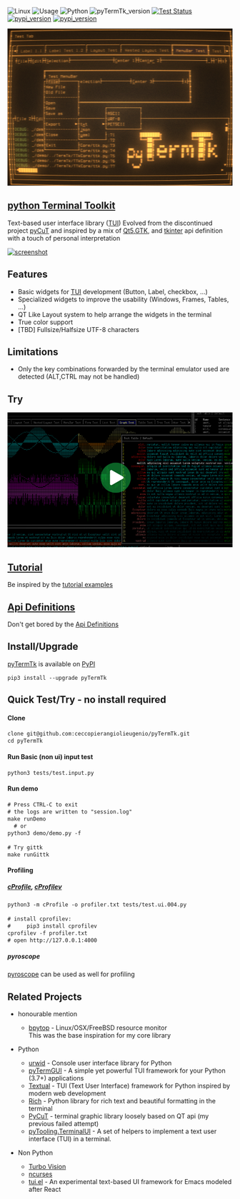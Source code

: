

![Linux](https://img.shields.io/badge/-Linux-grey?logo=linux)
![Usage](https://img.shields.io/badge/Usage-Terminal%20User%20Interface-yellow)
![Python](https://img.shields.io/badge/Python-v3.8%5E-green?logo=python)
![pyTermTk_version](https://img.shields.io/github/v/tag/ceccopierangiolieugenio/pyTermTk?label=version)
[![Test Status](https://img.shields.io/github/workflow/status/ceccopierangiolieugenio/pyTermTk/Testing?label=tests)](https://github.com/ceccopierangiolieugenio/pyTermTk/actions?query=workflow%3Atesting)
[![pypi_version](https://img.shields.io/pypi/v/pyTermTk?label=pypi)](https://pypi.org/project/pyTermTk)
[![pypi_version](https://img.shields.io/twitter/follow/Pier95886803?style=social&logo=twitter)](https://twitter.com/hashtag/pyTermTk?src=hashtag_click&f=live)

[![screenshot](https://github.com/ceccopierangiolieugenio/binaryRepo/blob/master/pyTermTk/Logo.retroterm.001.png?raw=true)](https://pypi.org/project/pyTermTk)

## [python Terminal Toolkit](https://github.com/ceccopierangiolieugenio/pyTermTk)

Text-based user interface library ([TUI](https://en.wikipedia.org/wiki/Text-based_user_interface))
Evolved from the discontinued project [pyCuT](https://github.com/ceccopierangiolieugenio/pyCuT)
and inspired by a mix of [Qt5](https://www.riverbankcomputing.com/static/Docs/PyQt5/),[GTK](https://pygobject.readthedocs.io/en/latest/), and [tkinter](https://docs.python.org/3/library/tkinter.html) api definition with a touch of personal interpretation

[![screenshot](https://github.com/ceccopierangiolieugenio/binaryRepo/blob/master/pyTermTk/demo.002.gif?raw=true)](https://pypi.org/project/pyTermTk)

## Features
- Basic widgets for [TUI](https://en.wikipedia.org/wiki/Text-based_user_interface) development (Button, Label, checkbox, ...)
- Specialized widgets to improve the usability (Windows, Frames, Tables, ...)
- QT Like Layout system to help arrange the widgets in the terminal
- True color support
- [TBD] Fullsize/Halfsize UTF-8 characters

## Limitations
- Only the key combinations forwarded by the terminal emulator used are detected (ALT,CTRL may not be handled)

## Try
[![screenshot](https://github.com/ceccopierangiolieugenio/binaryRepo/blob/master/pyTermTk/replit.pytermtk.banner.png?raw=true)](https://replit.com/@EugenioP/pyTermTk?v=1)

## [Tutorial](tutorial)
Be inspired by the [tutorial examples](https://github.com/ceccopierangiolieugenio/pyTermTk/tree/main/tutorial)

## [Api Definitions](https://ceccopierangiolieugenio.github.io/pyTermTk/)
Don't get bored by the [Api Definitions](https://ceccopierangiolieugenio.github.io/pyTermTk/)

## Install/Upgrade
[pyTermTk](https://github.com/ceccopierangiolieugenio/pyTermTk) is available on [PyPI](https://pypi.org/project/pyTermTk/)
```shell
pip3 install --upgrade pyTermTk
```
## Quick Test/Try - no install required

#### Clone
```shell
clone git@github.com:ceccopierangiolieugenio/pyTermTk.git
cd pyTermTk
```

#### Run Basic (non ui) input test
```shell
python3 tests/test.input.py
```

#### Run demo
```shell
# Press CTRL-C to exit
# the logs are written to "session.log"
make runDemo
  # or
python3 demo/demo.py -f

# Try gittk
make runGittk
```
#### Profiling
##### [cProfile](https://docs.python.org/3/library/profile.html), [cProfilev](https://github.com/ymichael/cprofilev)
```shell
python3 -m cProfile -o profiler.txt tests/test.ui.004.py

# install cprofilev:
#     pip3 install cprofilev
cprofilev -f profiler.txt
# open http://127.0.0.1:4000
```
##### pyroscope
[pyroscope](https://pyroscope.io/) can be used as well for profiling

## Related Projects
- honourable mention
  - [bpytop](https://github.com/aristocratos/bpytop) - Linux/OSX/FreeBSD resource monitor <br>
    This was the base inspiration for my core library

- Python
  - [urwid](https://github.com/urwid/urwid) - Console user interface library for Python
  - [pyTermGUI](https://github.com/bczsalba/pytermgui) - A simple yet powerful TUI framework for your Python (3.7+) applications
  - [Textual](https://github.com/Textualize/textual) - TUI (Text User Interface) framework for Python inspired by modern web development
  - [Rich](https://github.com/Textualize/rich) - Python library for rich text and beautiful formatting in the terminal
  - [PyCuT](https://github.com/ceccopierangiolieugenio/pyCuT) - terminal graphic library loosely based on QT api (my previous failed attempt)
  - [pyTooling.TerminalUI](https://github.com/pyTooling/pyTooling.TerminalUI) - A set of helpers to implement a text user interface (TUI) in a terminal.

- Non Python
  - [Turbo Vision](http://tvision.sourceforge.net)
  - [ncurses](https://en.wikipedia.org/wiki/Ncurses)
  - [tui.el](https://github.com/ebpa/tui.el) - An experimental text-based UI framework for Emacs modeled after React
